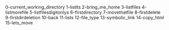 0-current_working_directory
1-listits
2-bring_me_home
3-listfiles
4-listmorefile
5-listfilesdigitonlys
6-firstdirectory
7-movethatfile
8-firstdelete
9-firstdirdeletion
10-back
11-lists
12-file_type
13-symbolic_link
14-copy_html
15-lets_move